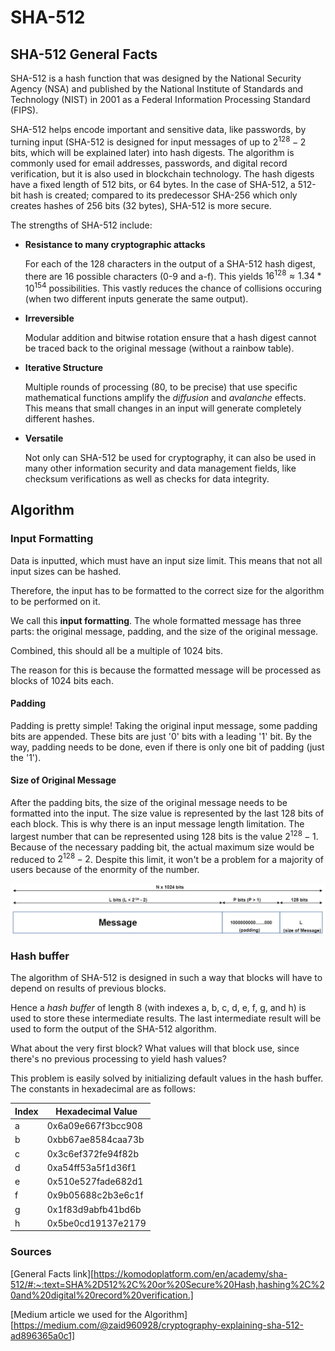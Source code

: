 # SHA-512

## SHA-512 General Facts

SHA-512 is a hash function that was designed by the National Security Agency (NSA) and published by the National Institute of Standards and Technology (NIST) in 2001 as a Federal Information Processing Standard (FIPS).

SHA-512 helps encode important and sensitive data, like passwords, by turning input (SHA-512 is designed for input messages of up to $`2^{128} - 2`$ bits, which will be explained later) into hash digests. The algorithm is commonly used for email addresses, passwords, and digital record verification, but it is also used in blockchain technology. The hash digests have a fixed length of 512 bits, or 64 bytes. In the case of SHA-512, a 512-bit hash is created; compared to its predecessor SHA-256 which only creates hashes of 256 bits (32 bytes), SHA-512 is more secure. 

The strengths of SHA-512 include:

* **Resistance to many cryptographic attacks**

  For each of the 128 characters in the output of a SHA-512 hash digest, there are 16 possible characters (0-9 and a-f). 
  This yields $`16^{128} \approx 1.34 * 10^{154}`$ possibilities. This vastly reduces the chance of collisions occuring (when two different inputs generate the same output).

* **Irreversible**

  Modular addition and bitwise rotation ensure that a hash digest cannot be traced back to the original message (without a rainbow table). 

* **Iterative Structure**

  Multiple rounds of processing (80, to be precise) that use specific mathematical functions amplify the *diffusion* and *avalanche* effects. This means that small changes in an input will generate completely different hashes.

* **Versatile** 

  Not only can SHA-512 be used for cryptography, it can also be used in many other information security and data management fields, like checksum verifications as well as checks for data integrity. 


## Algorithm


### Input Formatting

Data is inputted, which must have an input size limit. This means that not all input sizes can be hashed. 

Therefore, the input has to be formatted to the correct size for the algorithm to be performed on it. 

We call this **input formatting**. The whole formatted message has three parts: the original message, padding, and the size of the original message. 

Combined, this should all be a multiple of 1024 bits. 

The reason for this is because the formatted message will be processed as blocks of 1024 bits each. 

#### Padding

Padding is pretty simple! Taking the original input message, some padding bits are appended. These bits are just '0' bits with a leading '1' bit. By the way, padding needs to be done, even if there is only one bit of padding (just the '1').

#### Size of Original Message

After the padding bits, the size of the original message needs to be formatted into the input. The size value is represented by the last 128 bits of each block. This is why there is an input message length limitation. The largest number that can be represented using 128 bits is the value $`2^{128} - 1`$. Because of the necessary padding bit, the actual maximum size would be reduced to $`2^{128} - 2`$. Despite this limit, it won't be a problem for a majority of users because of the enormity of the number. 

![Input Formatting](presentation_imgs/pic1.jpg)

### Hash buffer

The algorithm of SHA-512 is designed in such a way that blocks will have to depend on results of previous blocks. 

Hence a *hash buffer* of length 8 (with indexes a, b, c, d, e, f, g, and h) is used to store these intermediate results. The last intermediate result will be used to form the output of the SHA-512 algorithm. 

What about the very first block? What values will that block use, since there's no previous processing to yield hash values?

This problem is easily solved by initializing default values in the hash buffer. The constants in hexadecimal are as follows:

Index | Hexadecimal Value
--- | ---
a | 0x6a09e667f3bcc908
b | 0xbb67ae8584caa73b
c | 0x3c6ef372fe94f82b
d | 0xa54ff53a5f1d36f1
e | 0x510e527fade682d1
f | 0x9b05688c2b3e6c1f
g | 0x1f83d9abfb41bd6b
h | 0x5be0cd19137e2179


### Sources

[General Facts link][https://komodoplatform.com/en/academy/sha-512/#:~:text=SHA%2D512%2C%20or%20Secure%20Hash,hashing%2C%20and%20digital%20record%20verification.]

[Medium article we used for the Algorithm][https://medium.com/@zaid960928/cryptography-explaining-sha-512-ad896365a0c1]

